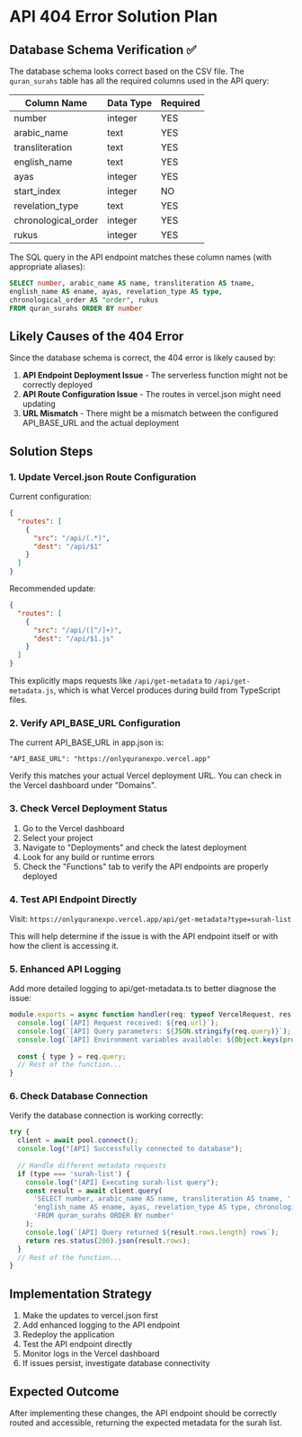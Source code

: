 # API 404 Error Solution Plan

## Database Schema Verification ✅

The database schema looks correct based on the CSV file. The `quran_surahs` table has all the required columns used in the API query:

| Column Name | Data Type | Required |
|-------------|-----------|----------|
| number | integer | YES |
| arabic_name | text | YES |
| transliteration | text | YES |
| english_name | text | YES |
| ayas | integer | YES |
| start_index | integer | NO |
| revelation_type | text | YES |
| chronological_order | integer | YES |
| rukus | integer | YES |

The SQL query in the API endpoint matches these column names (with appropriate aliases):

```sql
SELECT number, arabic_name AS name, transliteration AS tname, 
english_name AS ename, ayas, revelation_type AS type, 
chronological_order AS "order", rukus 
FROM quran_surahs ORDER BY number
```

## Likely Causes of the 404 Error

Since the database schema is correct, the 404 error is likely caused by:

1. **API Endpoint Deployment Issue** - The serverless function might not be correctly deployed
2. **API Route Configuration Issue** - The routes in vercel.json might need updating
3. **URL Mismatch** - There might be a mismatch between the configured API_BASE_URL and the actual deployment

## Solution Steps

### 1. Update Vercel.json Route Configuration

Current configuration:
```json
{
  "routes": [
    {
      "src": "/api/(.*)",
      "dest": "/api/$1"
    }
  ]
}
```

Recommended update:
```json
{
  "routes": [
    {
      "src": "/api/([^/]+)",
      "dest": "/api/$1.js"
    }
  ]
}
```

This explicitly maps requests like `/api/get-metadata` to `/api/get-metadata.js`, which is what Vercel produces during build from TypeScript files.

### 2. Verify API_BASE_URL Configuration

The current API_BASE_URL in app.json is:
```
"API_BASE_URL": "https://onlyquranexpo.vercel.app"
```

Verify this matches your actual Vercel deployment URL. You can check in the Vercel dashboard under "Domains".

### 3. Check Vercel Deployment Status

1. Go to the Vercel dashboard
2. Select your project
3. Navigate to "Deployments" and check the latest deployment
4. Look for any build or runtime errors
5. Check the "Functions" tab to verify the API endpoints are properly deployed

### 4. Test API Endpoint Directly

Visit: `https://onlyquranexpo.vercel.app/api/get-metadata?type=surah-list`

This will help determine if the issue is with the API endpoint itself or with how the client is accessing it.

### 5. Enhanced API Logging

Add more detailed logging to api/get-metadata.ts to better diagnose the issue:

```javascript
module.exports = async function handler(req: typeof VercelRequest, res: typeof VercelResponse) {
  console.log(`[API] Request received: ${req.url}`);
  console.log(`[API] Query parameters: ${JSON.stringify(req.query)}`);
  console.log(`[API] Environment variables available: ${Object.keys(process.env).join(', ')}`);
  
  const { type } = req.query;
  // Rest of the function...
}
```

### 6. Check Database Connection

Verify the database connection is working correctly:

```javascript
try {
  client = await pool.connect();
  console.log("[API] Successfully connected to database");
  
  // Handle different metadata requests
  if (type === 'surah-list') {
    console.log("[API] Executing surah-list query");
    const result = await client.query(
      'SELECT number, arabic_name AS name, transliteration AS tname, ' +
      'english_name AS ename, ayas, revelation_type AS type, chronological_order AS "order", rukus ' +
      'FROM quran_surahs ORDER BY number'
    );
    console.log(`[API] Query returned ${result.rows.length} rows`);
    return res.status(200).json(result.rows);
  }
  // Rest of the function...
}
```

## Implementation Strategy

1. Make the updates to vercel.json first
2. Add enhanced logging to the API endpoint
3. Redeploy the application
4. Test the API endpoint directly
5. Monitor logs in the Vercel dashboard
6. If issues persist, investigate database connectivity

## Expected Outcome

After implementing these changes, the API endpoint should be correctly routed and accessible, returning the expected metadata for the surah list.